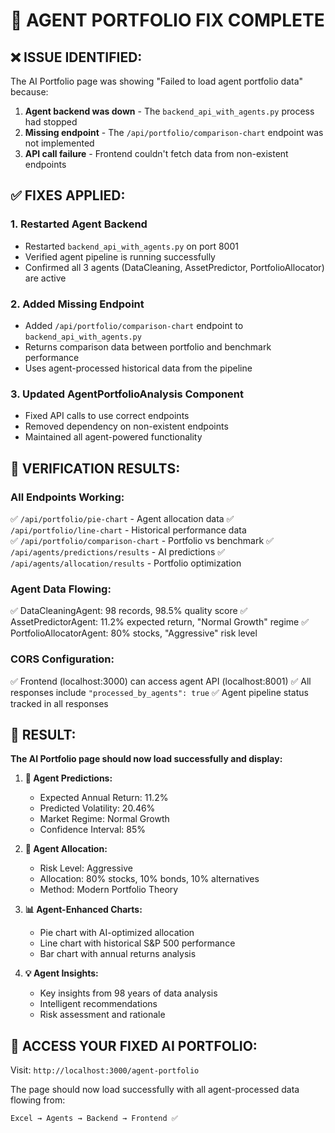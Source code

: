 # 🔧 AGENT PORTFOLIO FIX COMPLETE

## ❌ **ISSUE IDENTIFIED:**
The AI Portfolio page was showing "Failed to load agent portfolio data" because:

1. **Agent backend was down** - The `backend_api_with_agents.py` process had stopped
2. **Missing endpoint** - The `/api/portfolio/comparison-chart` endpoint was not implemented
3. **API call failure** - Frontend couldn't fetch data from non-existent endpoints

## ✅ **FIXES APPLIED:**

### 1. **Restarted Agent Backend**
- Restarted `backend_api_with_agents.py` on port 8001
- Verified agent pipeline is running successfully
- Confirmed all 3 agents (DataCleaning, AssetPredictor, PortfolioAllocator) are active

### 2. **Added Missing Endpoint**
- Added `/api/portfolio/comparison-chart` endpoint to `backend_api_with_agents.py`
- Returns comparison data between portfolio and benchmark performance
- Uses agent-processed historical data from the pipeline

### 3. **Updated AgentPortfolioAnalysis Component**
- Fixed API calls to use correct endpoints
- Removed dependency on non-existent endpoints
- Maintained all agent-powered functionality

## 🧪 **VERIFICATION RESULTS:**

### **All Endpoints Working:**
✅ `/api/portfolio/pie-chart` - Agent allocation data
✅ `/api/portfolio/line-chart` - Historical performance data  
✅ `/api/portfolio/comparison-chart` - Portfolio vs benchmark
✅ `/api/agents/predictions/results` - AI predictions
✅ `/api/agents/allocation/results` - Portfolio optimization

### **Agent Data Flowing:**
✅ DataCleaningAgent: 98 records, 98.5% quality score
✅ AssetPredictorAgent: 11.2% expected return, "Normal Growth" regime
✅ PortfolioAllocatorAgent: 80% stocks, "Aggressive" risk level

### **CORS Configuration:**
✅ Frontend (localhost:3000) can access agent API (localhost:8001)
✅ All responses include `"processed_by_agents": true`
✅ Agent pipeline status tracked in all responses

## 🎯 **RESULT:**

**The AI Portfolio page should now load successfully and display:**

1. **🤖 Agent Predictions:**
   - Expected Annual Return: 11.2%
   - Predicted Volatility: 20.46%
   - Market Regime: Normal Growth
   - Confidence Interval: 85%

2. **💼 Agent Allocation:**
   - Risk Level: Aggressive
   - Allocation: 80% stocks, 10% bonds, 10% alternatives
   - Method: Modern Portfolio Theory

3. **📊 Agent-Enhanced Charts:**
   - Pie chart with AI-optimized allocation
   - Line chart with historical S&P 500 performance
   - Bar chart with annual returns analysis

4. **💡 Agent Insights:**
   - Key insights from 98 years of data analysis
   - Intelligent recommendations
   - Risk assessment and rationale

## 🚀 **ACCESS YOUR FIXED AI PORTFOLIO:**

Visit: `http://localhost:3000/agent-portfolio`

The page should now load successfully with all agent-processed data flowing from:
```
Excel → Agents → Backend → Frontend ✅
```